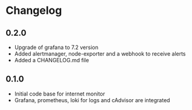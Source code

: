 # Changelog

## 0.2.0

- Upgrade of grafana to 7.2 version
- Added alertmanager, node-exporter and a webhook to receive alerts
- Added a CHANGELOG.md file


## 0.1.0 

- Initial code base for internet monitor
- Grafana, prometheus, loki for logs and cAdvisor are integrated
